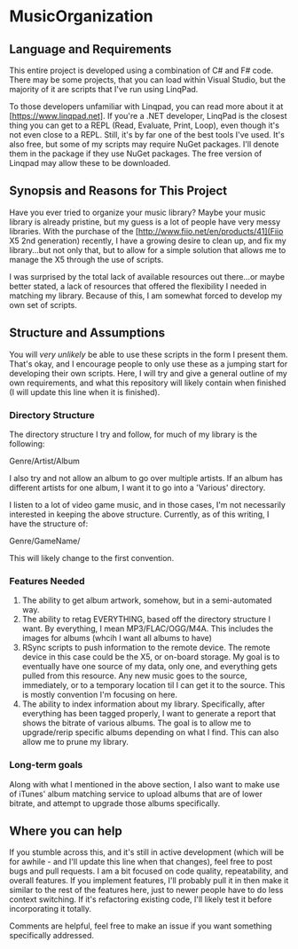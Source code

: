 # MusicOrganization


## Language and Requirements
This entire project is developed using a combination of C# and F# code.  There may be some projects, that you can load within Visual Studio, but the majority of it are scripts that I've run using LinqPad.

To those developers unfamiliar with Linqpad, you can read more about it at [https://www.linqpad.net].  If you're a .NET developer, LinqPad is the closest thing you can get to a REPL (Read, Evaluate, Print, Loop), even though it's not even close to a REPL.  Still, it's by far one of the best tools I've used.  It's also free, but some of my scripts may require NuGet packages.  I'll denote them in the package if they use NuGet packages.  The free version of Linqpad may allow these to be downloaded.

## Synopsis and Reasons for This Project
Have you ever tried to organize your music library?  Maybe your music library is already pristine, but my guess is a lot of people have very messy libraries.  With the purchase of the [http://www.fiio.net/en/products/41](Fiio X5 2nd generation) recently, I have a growing desire to clean up, and fix my library...but not only that, but to allow for a simple solution that allows me to manage the X5 through the use of scripts.

I was surprised by the total lack of available resources out there...or maybe better stated, a lack of resources that offered the flexibility I needed in matching my library.  Because of this, I am somewhat forced to develop my own set of scripts.

## Structure and Assumptions
You will *very  unlikely* be able to use these scripts in the form I present them.  That's okay, and I encourage people to only use these as a jumping start for developing their own scripts.  Here, I will try and give a general outline of my own requirements, and what this repository will likely contain when finished (I will update this line when it is finished).

### Directory Structure
The directory structure I try and follow, for much of my library is the following:

Genre/Artist/Album

I also try and not allow an album to go over multiple artists.  If an album has different artists for one album, I want it to go into a 'Various' directory.

I listen to a lot of video game music, and in those cases, I'm not necessarily interested in keeping the above structure.  Currently, as of this writing, I have the structure of:

Genre/GameName/

This will likely change to the first convention.

### Features Needed
1.  The ability to get album artwork, somehow, but in a semi-automated way.
2.  The ability to retag EVERYTHING, based off the directory structure I want.  By everything, I mean MP3/FLAC/OGG/M4A.  This includes the images for albums (whcih I want all albums to have)
3.  RSync scripts to push information to the remote device.  The remote device in this case could be the X5, or on-board storage.  My goal is to eventually have one source of my data, only one, and everything gets pulled from this resource.  Any new music goes to the source, immediately, or to a temporary location til I can get it to the source.  This is mostly convention I'm focusing on here.
4.  The ability to index information about my library.  Specifically, after everything has been tagged properly, I want to generate a report that shows the bitrate of various albums.  The goal is to allow me to upgrade/rerip specific albums depending on what I find.  This can also allow me to prune my library.

### Long-term goals
Along with what I mentioned in the above section, I also want to make use of iTunes' album matching service to upload albums that are of lower bitrate, and attempt to upgrade those albums specifically.

## Where you can help
If you stumble across this, and it's still in active development (which will be for awhile - and I'll update this line when that changes), feel free to post bugs and pull requests.  I am a bit focused on code quality, repeatability, and overall features.  If you implement features, I'll probably pull it in then make it similar to the rest of the features here, just to newer people have to do less context switching.  If it's refactoring existing code, I'll likely test it before incorporating it totally.

Comments are helpful, feel free to make an issue if you want something specifically addressed.
